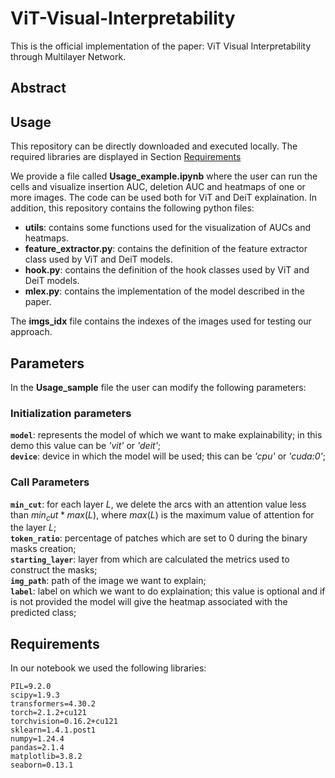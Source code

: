 # ViT-Visual-Interpretability

This is the official implementation of the paper: ViT Visual Interpretability through Multilayer Network.

## Abstract



## Usage

This repository can be directly downloaded and executed locally. The required libraries are displayed in Section [Requirements](#requirements)

We provide a file called **Usage_example.ipynb** where the user can run the cells and visualize insertion AUC, deletion AUC and heatmaps of one or more images. 
The code can be used both for ViT and DeiT explaination. In addition, this repository contains the following python files:
- **utils**: contains some functions used for the visualization of AUCs and heatmaps.
- **feature_extractor.py**: contains the definition of the feature extractor class used by ViT and DeiT models.
- **hook.py**: contains the definition of the hook classes used by ViT and DeiT models.
- **mlex.py**: contains the implementation of the model described in the paper.

The **imgs_idx** file contains the indexes of the images used for testing our approach.


## Parameters 
In the **Usage_sample** file the user can modify the following parameters:

### Initialization parameters
**`model`**: represents the model of which we want to make explainability; in this demo this value can be _'vit'_ or _'deit'_;  
**`device`**: device in which the model will be used; this can be _'cpu'_ or _'cuda:0'_;  

### Call Parameters
**`min_cut`**: for each layer $L$, we delete the arcs with an attention value less than $min_cut*max(L)$, where $max(L)$ is the maximum value of attention for the layer $L$;  
**`token_ratio`**: percentage of patches which are set to 0 during the binary masks creation;  
**`starting_layer`**: layer from which are calculated the metrics used to construct the masks;  
**`img_path`**: path of the image we want to explain;  
**`label`**: label on which we want to do explaination; this value is optional and if is not provided the model will give the heatmap associated with the predicted class;  




## Requirements <a name="requirements"></a>

In our notebook we used the following libraries:
```
PIL=9.2.0  
scipy=1.9.3  
transformers=4.30.2  
torch=2.1.2+cu121  
torchvision=0.16.2+cu121  
sklearn=1.4.1.post1  
numpy=1.24.4  
pandas=2.1.4  
matplotlib=3.8.2
seaborn=0.13.1  
```
